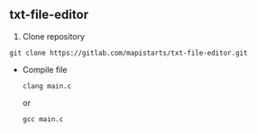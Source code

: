 ## txt-file-editor

1. Clone repository
  ```
  git clone https://gitlab.com/mapistarts/txt-file-editor.git
  ```
* Compile file
  ```
  clang main.c
  ```
  or
  ```
  gcc main.c

  ```

